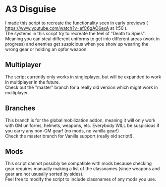 # A3 Disguise
I made this script to recreate the functionality seen in early previews ( https://www.youtube.com/watch?v=efC6gAO6exA  at 1:50 ).  
The systems in this script try to recreate the feel of "Death to Spies". Meaning you can steal different uniforms to get into different areas (work in progress) and enemies get suspicious when you show up wearing the wrong gear or holding an opfor weapon.  

## Multiplayer 
The script currently only works in singleplayer, but will be expanded to work in multiplayer in the future.  
Check out the "master" branch for a really old version which might work in multiplayer.  

## Branches
This branch is for the global mobilization addon, meaning it will only work with GM uniforms, helmets, weapons, etc. Everybody WILL be suspicious if you carry any non-GM gear! (no mods, no vanilla gear!)  
Check the master branch for Vanilla support (really old script!).  

## Mods
This script cannot possibly be compatible with mods because checking gear requires manually making a list of the classnames (since weapons and gear are not ususally sorted by sides).  
Feel free to modify the script to include classnames of any mods you use.
